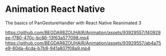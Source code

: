 # Animation React Native 
The basics of PanGestureHandler with React Native Reanimated 3
<!-- vedio -->
https://github.com/BEGDAR8ZOUHAIR/Animation/assets/93929557/f40929ee-f780-470c-bc86-13f63a577098.mp4
https://github.com/BEGDAR8ZOUHAIR/Animation/assets/93929557/ab4a75e9-80da-4cda-b7b9-941a807f08a9.mp4
